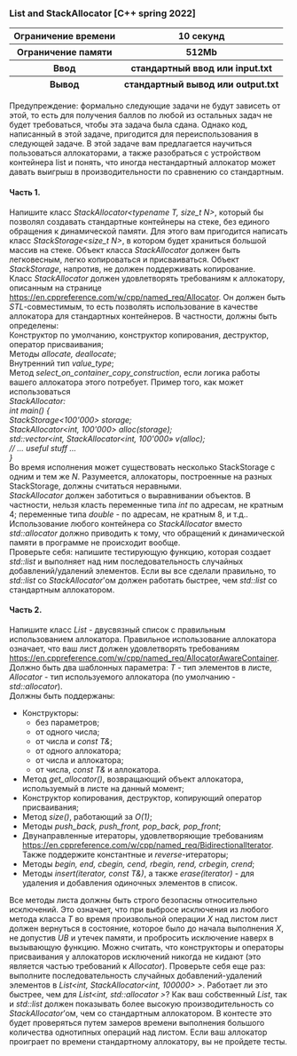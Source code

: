 ### List and StackAllocator [C++ spring 2022]

<table>
<thead>
<tr>
<th>Ограничение времени</th>
<th>10 секунд</th>
</tr>
<tr>
<th>Ограничение памяти</th>
<th>512Mb</th>
</tr>
<tr>
<th>Ввод</th>
<th>стандартный ввод или input.txt</th>
</tr>
<tr>
<th>Вывод</th>
<th>стандартный вывод или output.txt</th>
</tr>
</thead>
</table>
  
Предупреждение: формально следующие задачи не будут зависеть от этой, то есть для получения баллов по любой из остальных задач не будет требоваться, чтобы эта задача была сдана. Однако код, написанный в этой задаче, пригодится для переиспользования в следующей задаче.
В этой задаче вам предлагается научиться пользоваться аллокаторами, а также разобраться с устройством контейнера list и понять, что иногда нестандартный аллокатор может давать выигрыш в производительности по сравнению со стандартным.
#### Часть 1.
Напишите класс _StackAllocator<typename T, size_t N>_, который бы позволял создавать стандартные контейнеры на стеке, без единого обращения к динамической памяти. Для этого вам пригодится написать класс _StackStorage<size_t N>_, в котором будет храниться большой массив на стеке. Объект класса _StackAllocator_ должен быть легковесным, легко копироваться и присваиваться. Объект _StackStorage_, напротив, не должен поддерживать копирование.  
Класс _StackAllocator_ должен удовлетворять требованиям к аллокатору, описанным на странице https://en.cppreference.com/w/cpp/named_req/Allocator. Он должен быть _STL_-совместимым, то есть позволять использование в качестве аллокатора для стандартных контейнеров. В частности, должны быть определены:  
Конструктор по умолчанию, конструктор копирования, деструктор, оператор присваивания;  
Методы _allocate, deallocate_;  
Внутренний тип _value_type_;  
Метод _select_on_container_copy_construction_, если логика работы вашего аллокатора этого потребует.
Пример того, как может использоваться   
_StackAllocator:  
int main() {  
StackStorage<100'000> storage;  
StackAllocator<int, 100'000> alloc(storage);  
std::vector<int, StackAllocator<int, 100'000» v(alloc);  
// ... useful stuff ...  
}_  
Во время исполнения может существовать несколько StackStorage с одним и тем же _N_. Разумеется, аллокаторы, построенные на разных StackStorage, должны считаться неравными.  
_StackAllocator_ должен заботиться о выравнивании объектов. В частности, нельзя класть переменные типа _int_ по адресам, не кратным 4; переменные типа _double_ - по адресам, не кратным 8, и т.д..  
Использование любого контейнера со _StackAllocator_ вместо _std::allocator_ должно приводить к тому, что обращений к динамической памяти в программе не происходит вообще.  
Проверьте себя: напишите тестирующую функцию, которая создает _std::list_ и выполняет над ним последовательность случайных добавлений/удалений элементов. Если вы все сделали правильно, то _std::list_ со _StackAllocator_'ом должен работать быстрее, чем _std::list_ со стандартным аллокатором.

#### Часть 2.
Напишите класс _List_ - двусвязный список с правильным использованием аллокатора. Правильное использование аллокатора означает, что ваш лист должен удовлетворять требованиям https://en.cppreference.com/w/cpp/named_req/AllocatorAwareContainer. Должно быть два шаблонных параметра: _T_ - тип элементов в листе, _Allocator_ - тип используемого аллокатора (по умолчанию - _std::allocator<T>_).  
Должны быть поддержаны:  
- Конструкторы: 
  - без параметров;
  - от одного числа;
  - от числа и _const T&_;
  - от одного аллокатора;
  - от числа и аллокатора;
  - от числа, _const T&_ и аллокатора.
- Метод _get_allocator()_, возвращающий объект аллокатора, используемый в листе на данный момент;
- Конструктор копирования, деструктор, копирующий оператор присваивания;
- Метод _size()_, работающий за _O(1)_;
- Методы _push_back, push_front, pop_back, pop_front_;
- Двунаправленные итераторы, удовлетворяющие требованиям https://en.cppreference.com/w/cpp/named_req/BidirectionalIterator. Также поддержите константные и _reverse_-итераторы;
- Методы _begin, end, cbegin, cend, rbegin, rend, crbegin, crend_;
- Методы _insert(iterator, const T&)_, а также _erase(iterator)_ - для удаления и добавления одиночных элементов в список.

Все методы листа должны быть строго безопасны относительно исключений. Это означает, что при выбросе исключения из любого метода класса _T_ во время произвольной операции _X_ над листом лист должен вернуться в состояние, которое было до начала выполнения _X_, не допустив _UB_ и утечек памяти, и пробросить исключение наверх в вызывающую функцию. Можно считать, что конструкторы и операторы присваивания у аллокаторов исключений никогда не кидают (это является частью требований к _Allocator_).
Проверьте себя еще раз: выполните последовательность случайных добавлений-удалений элементов в _List<int, StackAllocator<int, 100000> >_. Работает ли это быстрее, чем для _List<int, std::allocator<int> >_?
Как ваш собственный _List_, так и _std::list_ должен показывать более высокую производительность со _StackAllocator_’ом, чем со стандартным аллокатором. В контесте это будет проверяться путем замеров времени выполнения большого количества однотипных операций над листом. Если ваш аллокатор проиграет по времени стандартному аллокатору, вы не пройдете тесты.